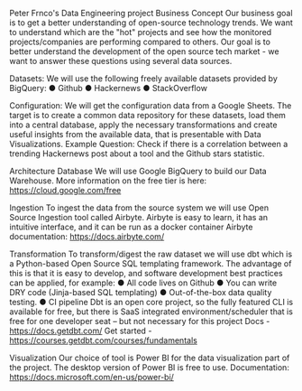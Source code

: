 Peter Frnco's Data Engineering project
Business Concept
Our business goal is to get a better understanding of open-source technology trends. We want to understand which are the "hot" projects and see how the monitored projects/companies are performing compared to others. Our goal is to better understand the development of the open source tech market - we want to answer these questions using several data sources.

Datasets:
We will use the following freely available datasets provided by BigQuery: ● Github ● Hackernews ● StackOverflow

Configuration:
We will get the configuration data from a Google Sheets. The target is to create a common data repository for these datasets, load them into a central database, apply the necessary transformations and create useful insights from the available data, that is presentable with Data Visualizations. Example Question: Check if there is a correlation between a trending Hackernews post about a tool and the Github stars statistic.

Architecture
Database
We will use Google BigQuery to build our Data Warehouse. More information on the free tier is here: https://cloud.google.com/free

Ingestion
To ingest the data from the source system we will use Open Source Ingestion tool called Airbyte. Airbyte is easy to learn, it has an intuitive interface, and it can be run as a docker container Airbyte documentation: https://docs.airbyte.com/

Transformation
To transform/digest the raw dataset we will use dbt which is a Python-based Open Source SQL templating framework. The advantage of this is that it is easy to develop, and software development best practices can be applied, for example: ● All code lives on Github ● You can write DRY code (Jinja-based SQL templating) ● Out-of-the-box data quality testing. ● CI pipeline Dbt is an open core project, so the fully featured CLI is available for free, but there is SaaS integrated environment/scheduler that is free for one developer seat – but not necessary for this project Docs - https://docs.getdbt.com/ Get started - https://courses.getdbt.com/courses/fundamentals

Visualization
Our choice of tool is Power BI for the data visualization part of the project. The desktop version of Power BI is free to use. Documentation: https://docs.microsoft.com/en-us/power-bi/
